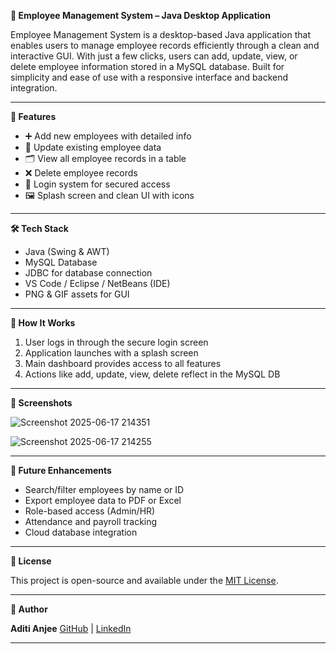 **💼 Employee Management System – Java Desktop Application**

Employee Management System is a desktop-based Java application that enables users to manage employee records efficiently through a clean and interactive GUI. With just a few clicks, users can add, update, view, or delete employee information stored in a MySQL database. Built for simplicity and ease of use with a responsive interface and backend integration.

---

**📱 Features**

* ➕ Add new employees with detailed info
* 🔄 Update existing employee data
* 🗂️ View all employee records in a table
* ❌ Delete employee records
* 🔐 Login system for secured access
* 🖼️ Splash screen and clean UI with icons

---

**🛠️ Tech Stack**

* Java (Swing & AWT)
* MySQL Database
* JDBC for database connection
* VS Code / Eclipse / NetBeans (IDE)
* PNG & GIF assets for GUI

---

**🚀 How It Works**

1. User logs in through the secure login screen
2. Application launches with a splash screen
3. Main dashboard provides access to all features
4. Actions like add, update, view, delete reflect in the MySQL DB

---

**📸 Screenshots**

![Screenshot 2025-06-17 214351](https://github.com/user-attachments/assets/f982d9ec-9280-4bcb-9567-c3c68f137735)

![Screenshot 2025-06-17 214255](https://github.com/user-attachments/assets/5ec493cf-09cf-4feb-9c67-b13f94ab3f56)

---

**🧪 Future Enhancements**

* Search/filter employees by name or ID
* Export employee data to PDF or Excel
* Role-based access (Admin/HR)
* Attendance and payroll tracking
* Cloud database integration

---

**📄 License**

This project is open-source and available under the [MIT License](LICENSE).

---

**👤 Author**

**Aditi Anjee**
[GitHub](https://github.com/Aditi-Anjee) | [LinkedIn](https://www.linkedin.com/in/aditi-anjee-331296251/)

---

